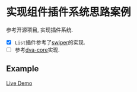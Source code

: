 # 实现组件插件系统思路案例

参考开源项目, 实现插件系统.

- [x] `List`插件参考了[swiper](https://github.com/nolimits4web/swiper)的实现.
- [ ] 参考[dva-core](https://github.com/dvajs/dva/tree/master/packages/dva-core)实现.

## Example

[Live Demo](https://pinghuazhuang.github.io/component-plugin-system)
